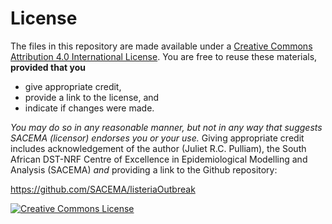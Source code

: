 # License

The files in this repository are made available under a <a rel="license" href="http://creativecommons.org/licenses/by/4.0/">Creative Commons Attribution 4.0 International License</a>. You are free to reuse these materials, **provided that you**

 - give appropriate credit,
 - provide a link to the license, and
 - indicate if changes were made.

 _You may do so in any reasonable manner, but not in any way that suggests SACEMA (licensor) endorses you or your use._ Giving appropriate credit includes acknowledgement of the author (Juliet R.C. Pulliam), the South African DST-NRF Centre of Excellence in Epidemiological Modelling and Analysis (SACEMA) *and* providing a link to the Github repository:

<a xmlns:dct="http://purl.org/dc/terms/" href="https://github.com/SACEMA/listeriaOutbreak" rel="dct:source">https://github.com/SACEMA/listeriaOutbreak</a>

<a rel="license" href="http://creativecommons.org/licenses/by/4.0/"><img alt="Creative Commons License" style="border-width:0" src="https://i.creativecommons.org/l/by/4.0/88x31.png" /></a><br />
